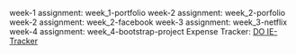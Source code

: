 week-1 assignment: week_1-portfolio
week-2 assignment: week_2-porfolio
week-2 assignment: week_2-facebook
week-3 assignment: week_3-netflix
week-4 assignment: week_4-bootstrap-project
Expense Tracker: [DO IE-Tracker](https://do-expense-tracker.netlify.app/)
